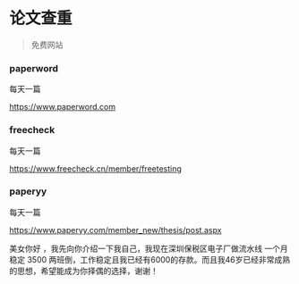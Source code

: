 # 论文查重

> 免费网站

### paperword

每天一篇

https://www.paperword.com

### freecheck

每天一篇

https://www.freecheck.cn/member/freetesting

### paperyy

每天一篇

https://www.paperyy.com/member_new/thesis/post.aspx

美女你好 ，我先向你介绍一下我自己，我现在深圳保税区电子厂做流水线 一个月稳定 3500 两班倒，工作稳定且我已经有6000的存款。而且我46岁已经非常成熟的思想，希望能成为你择偶的选择，谢谢！
